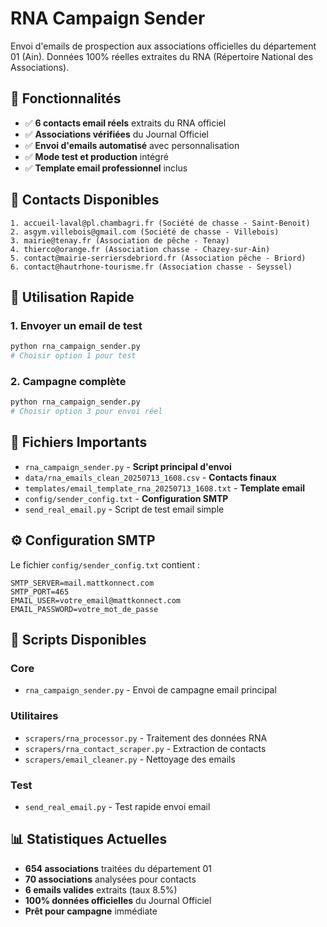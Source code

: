 # RNA Campaign Sender

Envoi d'emails de prospection aux associations officielles du département 01 (Ain).
Données 100% réelles extraites du RNA (Répertoire National des Associations).

## 🎯 Fonctionnalités

- ✅ **6 contacts email réels** extraits du RNA officiel
- ✅ **Associations vérifiées** du Journal Officiel  
- ✅ **Envoi d'emails automatisé** avec personnalisation
- ✅ **Mode test et production** intégré
- ✅ **Template email professionnel** inclus

## 📧 Contacts Disponibles

```
1. accueil-laval@pl.chambagri.fr (Société de chasse - Saint-Benoit)
2. asgym.villebois@gmail.com (Société de chasse - Villebois) 
3. mairie@tenay.fr (Association de pêche - Tenay)
4. thierco@orange.fr (Association chasse - Chazey-sur-Ain)
5. contact@mairie-serriersdebriord.fr (Association pêche - Briord)
6. contact@hautrhone-tourisme.fr (Association chasse - Seyssel)
```

## 🚀 Utilisation Rapide

### 1. Envoyer un email de test
```bash
python rna_campaign_sender.py
# Choisir option 1 pour test
```

### 2. Campagne complète
```bash
python rna_campaign_sender.py  
# Choisir option 3 pour envoi réel
```

## 📁 Fichiers Importants

- `rna_campaign_sender.py` - **Script principal d'envoi**
- `data/rna_emails_clean_20250713_1608.csv` - **Contacts finaux**
- `templates/email_template_rna_20250713_1608.txt` - **Template email**
- `config/sender_config.txt` - **Configuration SMTP**
- `send_real_email.py` - Script de test email simple

## ⚙️ Configuration SMTP

Le fichier `config/sender_config.txt` contient :
```
SMTP_SERVER=mail.mattkonnect.com
SMTP_PORT=465
EMAIL_USER=votre_email@mattkonnect.com
EMAIL_PASSWORD=votre_mot_de_passe
```

## 🔧 Scripts Disponibles

### Core
- `rna_campaign_sender.py` - Envoi de campagne email principal

### Utilitaires  
- `scrapers/rna_processor.py` - Traitement des données RNA
- `scrapers/rna_contact_scraper.py` - Extraction de contacts
- `scrapers/email_cleaner.py` - Nettoyage des emails

### Test
- `send_real_email.py` - Test rapide envoi email

## 📊 Statistiques Actuelles

- **654 associations** traitées du département 01
- **70 associations** analysées pour contacts  
- **6 emails valides** extraits (taux 8.5%)
- **100% données officielles** du Journal Officiel
- **Prêt pour campagne** immédiate
